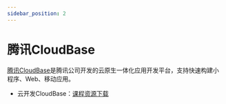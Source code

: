```yaml
---
sidebar_position: 2
---
```


# 腾讯CloudBase

[腾讯CloudBase](https://cloudbase.net/)是腾讯公司开发的云原生一体化应用开发平台，支持快速构建小程序、Web、移动应用。

- 云开发CloudBase：[课程资源下载](https://github.com/walkman617/wechat)